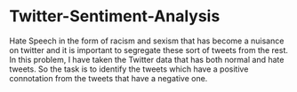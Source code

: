 # Twitter-Sentiment-Analysis
 Hate Speech in the form of racism and sexism that has become a nuisance on twitter and it is important to segregate these sort of tweets from the rest. In this problem, I have taken the Twitter data that has both normal and hate tweets. So the task is to identify the tweets which have a positive connotation from the tweets that have a negative one.
